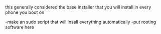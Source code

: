 this generally considered the base installer that you will install in every phone you boot on  

-make an sudo script that will insall everything automatically
-put rooting software here